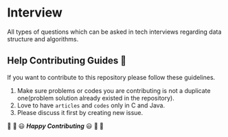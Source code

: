 # Interview
All types of questions which can be asked in tech interviews regarding data structure and algorithms.

## Help Contributing Guides :crown:
If you want to contribute to this repository please follow these guidelines.

1. Make sure problems or codes you are contributing is not a duplicate one(problem solution already existed in the repository).
2. Love to have `articles` and `codes` only in C and Java.
3. Please discuss it first by creating new issue.

:tada: :confetti_ball: :smiley: _**Happy Contributing**_ :smiley: :confetti_ball: :tada:
